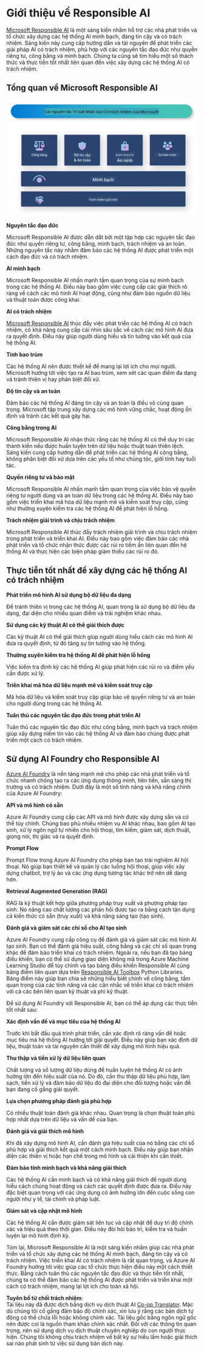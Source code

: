 <!--
CO_OP_TRANSLATOR_METADATA:
{
  "original_hash": "805b96b20152936d8f4c587d90d6e06e",
  "translation_date": "2025-05-09T15:40:44+00:00",
  "source_file": "md/01.Introduction/05/ResponsibleAI.md",
  "language_code": "vi"
}
-->
# **Giới thiệu về Responsible AI**

[Microsoft Responsible AI](https://www.microsoft.com/ai/responsible-ai?WT.mc_id=aiml-138114-kinfeylo) là một sáng kiến nhằm hỗ trợ các nhà phát triển và tổ chức xây dựng các hệ thống AI minh bạch, đáng tin cậy và có trách nhiệm. Sáng kiến này cung cấp hướng dẫn và tài nguyên để phát triển các giải pháp AI có trách nhiệm, phù hợp với các nguyên tắc đạo đức như quyền riêng tư, công bằng và minh bạch. Chúng ta cũng sẽ tìm hiểu một số thách thức và thực tiễn tốt nhất liên quan đến việc xây dựng các hệ thống AI có trách nhiệm.

## Tổng quan về Microsoft Responsible AI

![RAIPrinciples](../../../../../translated_images/RAIPrinciples.e40f2a169a854832e885ce2659f3a913cfb393fa59b595ed57cfae9119694eb7.vi.png)

**Nguyên tắc đạo đức**

Microsoft Responsible AI được dẫn dắt bởi một tập hợp các nguyên tắc đạo đức như quyền riêng tư, công bằng, minh bạch, trách nhiệm và an toàn. Những nguyên tắc này nhằm đảm bảo các hệ thống AI được phát triển một cách đạo đức và có trách nhiệm.

**AI minh bạch**

Microsoft Responsible AI nhấn mạnh tầm quan trọng của sự minh bạch trong các hệ thống AI. Điều này bao gồm việc cung cấp các giải thích rõ ràng về cách các mô hình AI hoạt động, cũng như đảm bảo nguồn dữ liệu và thuật toán được công khai.

**AI có trách nhiệm**

[Microsoft Responsible AI](https://www.microsoft.com/ai/responsible-ai?WT.mc_id=aiml-138114-kinfeylo) thúc đẩy việc phát triển các hệ thống AI có trách nhiệm, có khả năng cung cấp cái nhìn sâu sắc về cách các mô hình AI đưa ra quyết định. Điều này giúp người dùng hiểu và tin tưởng vào kết quả của hệ thống AI.

**Tính bao trùm**

Các hệ thống AI nên được thiết kế để mang lại lợi ích cho mọi người. Microsoft hướng tới việc tạo ra AI bao trùm, xem xét các quan điểm đa dạng và tránh thiên vị hay phân biệt đối xử.

**Độ tin cậy và an toàn**

Đảm bảo các hệ thống AI đáng tin cậy và an toàn là điều vô cùng quan trọng. Microsoft tập trung xây dựng các mô hình vững chắc, hoạt động ổn định và tránh các kết quả gây hại.

**Công bằng trong AI**

Microsoft Responsible AI nhận thức rằng các hệ thống AI có thể duy trì các thành kiến nếu được huấn luyện trên dữ liệu hoặc thuật toán thiên lệch. Sáng kiến cung cấp hướng dẫn để phát triển các hệ thống AI công bằng, không phân biệt đối xử dựa trên các yếu tố như chủng tộc, giới tính hay tuổi tác.

**Quyền riêng tư và bảo mật**

Microsoft Responsible AI nhấn mạnh tầm quan trọng của việc bảo vệ quyền riêng tư người dùng và an toàn dữ liệu trong các hệ thống AI. Điều này bao gồm việc triển khai mã hóa dữ liệu mạnh mẽ và kiểm soát truy cập, cũng như thường xuyên kiểm tra các hệ thống AI để phát hiện lỗ hổng.

**Trách nhiệm giải trình và chịu trách nhiệm**

Microsoft Responsible AI thúc đẩy trách nhiệm giải trình và chịu trách nhiệm trong phát triển và triển khai AI. Điều này bao gồm việc đảm bảo các nhà phát triển và tổ chức nhận thức được các rủi ro tiềm ẩn liên quan đến hệ thống AI và thực hiện các biện pháp giảm thiểu các rủi ro đó.

## Thực tiễn tốt nhất để xây dựng các hệ thống AI có trách nhiệm

**Phát triển mô hình AI sử dụng bộ dữ liệu đa dạng**

Để tránh thiên vị trong các hệ thống AI, quan trọng là sử dụng bộ dữ liệu đa dạng, đại diện cho nhiều quan điểm và trải nghiệm khác nhau.

**Sử dụng các kỹ thuật AI có thể giải thích được**

Các kỹ thuật AI có thể giải thích giúp người dùng hiểu cách các mô hình AI đưa ra quyết định, từ đó tăng sự tin tưởng vào hệ thống.

**Thường xuyên kiểm tra hệ thống AI để phát hiện lỗ hổng**

Việc kiểm tra định kỳ các hệ thống AI giúp phát hiện các rủi ro và điểm yếu cần được xử lý.

**Triển khai mã hóa dữ liệu mạnh mẽ và kiểm soát truy cập**

Mã hóa dữ liệu và kiểm soát truy cập giúp bảo vệ quyền riêng tư và an toàn cho người dùng trong các hệ thống AI.

**Tuân thủ các nguyên tắc đạo đức trong phát triển AI**

Tuân thủ các nguyên tắc đạo đức như công bằng, minh bạch và trách nhiệm giúp xây dựng niềm tin vào các hệ thống AI và đảm bảo chúng được phát triển một cách có trách nhiệm.

## Sử dụng AI Foundry cho Responsible AI

[Azure AI Foundry](https://ai.azure.com?WT.mc_id=aiml-138114-kinfeylo) là nền tảng mạnh mẽ cho phép các nhà phát triển và tổ chức nhanh chóng tạo ra các ứng dụng thông minh, tiên tiến, sẵn sàng thị trường và có trách nhiệm. Dưới đây là một số tính năng và khả năng chính của Azure AI Foundry:

**API và mô hình có sẵn**

Azure AI Foundry cung cấp các API và mô hình được xây dựng sẵn và có thể tùy chỉnh. Chúng bao phủ nhiều nhiệm vụ AI khác nhau, bao gồm AI tạo sinh, xử lý ngôn ngữ tự nhiên cho hội thoại, tìm kiếm, giám sát, dịch thuật, giọng nói, thị giác và ra quyết định.

**Prompt Flow**

Prompt Flow trong Azure AI Foundry cho phép bạn tạo trải nghiệm AI hội thoại. Nó giúp bạn thiết kế và quản lý các luồng hội thoại, giúp việc xây dựng chatbot, trợ lý ảo và các ứng dụng tương tác khác trở nên dễ dàng hơn.

**Retrieval Augmented Generation (RAG)**

RAG là kỹ thuật kết hợp giữa phương pháp truy xuất và phương pháp tạo sinh. Nó nâng cao chất lượng các phản hồi được tạo ra bằng cách tận dụng cả kiến thức có sẵn (truy xuất) và khả năng sáng tạo (tạo sinh).

**Đánh giá và giám sát các chỉ số cho AI tạo sinh**

Azure AI Foundry cung cấp công cụ để đánh giá và giám sát các mô hình AI tạo sinh. Bạn có thể đánh giá hiệu suất, công bằng và các chỉ số quan trọng khác để đảm bảo triển khai có trách nhiệm. Ngoài ra, nếu bạn đã tạo bảng điều khiển, bạn có thể sử dụng giao diện không mã trong Azure Machine Learning Studio để tùy chỉnh và tạo bảng điều khiển Responsible AI cùng bảng điểm liên quan dựa trên [Responsible AI Toolbox](https://responsibleaitoolbox.ai/?WT.mc_id=aiml-138114-kinfeylo) Python Libraries. Bảng điểm này giúp bạn chia sẻ những hiểu biết chính về công bằng, tầm quan trọng của các tính năng và các cân nhắc về triển khai có trách nhiệm với cả các bên liên quan kỹ thuật và phi kỹ thuật.

Để sử dụng AI Foundry với Responsible AI, bạn có thể áp dụng các thực tiễn tốt nhất sau:

**Xác định vấn đề và mục tiêu của hệ thống AI**

Trước khi bắt đầu quá trình phát triển, cần xác định rõ ràng vấn đề hoặc mục tiêu mà hệ thống AI hướng tới giải quyết. Điều này giúp bạn xác định dữ liệu, thuật toán và tài nguyên cần thiết để xây dựng mô hình hiệu quả.

**Thu thập và tiền xử lý dữ liệu liên quan**

Chất lượng và số lượng dữ liệu dùng để huấn luyện hệ thống AI có ảnh hưởng lớn đến hiệu suất của nó. Do đó, cần thu thập dữ liệu phù hợp, làm sạch, tiền xử lý và đảm bảo dữ liệu đó đại diện cho đối tượng hoặc vấn đề bạn đang cố gắng giải quyết.

**Lựa chọn phương pháp đánh giá phù hợp**

Có nhiều thuật toán đánh giá khác nhau. Quan trọng là chọn thuật toán phù hợp nhất dựa trên dữ liệu và vấn đề của bạn.

**Đánh giá và giải thích mô hình**

Khi đã xây dựng mô hình AI, cần đánh giá hiệu suất của nó bằng các chỉ số phù hợp và giải thích kết quả một cách minh bạch. Điều này giúp bạn nhận diện các thiên vị hoặc hạn chế trong mô hình và cải thiện khi cần thiết.

**Đảm bảo tính minh bạch và khả năng giải thích**

Các hệ thống AI cần minh bạch và có khả năng giải thích để người dùng hiểu cách chúng hoạt động và cách các quyết định được đưa ra. Điều này đặc biệt quan trọng với các ứng dụng có ảnh hưởng lớn đến cuộc sống con người như y tế, tài chính và pháp luật.

**Giám sát và cập nhật mô hình**

Các hệ thống AI cần được giám sát liên tục và cập nhật để duy trì độ chính xác và hiệu quả theo thời gian. Điều này đòi hỏi bảo trì, kiểm tra và huấn luyện lại mô hình định kỳ.

Tóm lại, Microsoft Responsible AI là một sáng kiến nhằm giúp các nhà phát triển và tổ chức xây dựng các hệ thống AI minh bạch, đáng tin cậy và có trách nhiệm. Việc triển khai AI có trách nhiệm là rất quan trọng, và Azure AI Foundry hướng tới việc giúp các tổ chức thực hiện điều này một cách thiết thực. Bằng cách tuân thủ các nguyên tắc đạo đức và thực tiễn tốt nhất, chúng ta có thể đảm bảo các hệ thống AI được phát triển và triển khai một cách có trách nhiệm, mang lại lợi ích cho toàn xã hội.

**Tuyên bố từ chối trách nhiệm**:  
Tài liệu này đã được dịch bằng dịch vụ dịch thuật AI [Co-op Translator](https://github.com/Azure/co-op-translator). Mặc dù chúng tôi cố gắng đảm bảo độ chính xác, xin lưu ý rằng các bản dịch tự động có thể chứa lỗi hoặc không chính xác. Tài liệu gốc bằng ngôn ngữ gốc nên được coi là nguồn tham khảo chính xác nhất. Đối với các thông tin quan trọng, nên sử dụng dịch vụ dịch thuật chuyên nghiệp do con người thực hiện. Chúng tôi không chịu trách nhiệm về bất kỳ sự hiểu lầm hoặc giải thích sai nào phát sinh từ việc sử dụng bản dịch này.